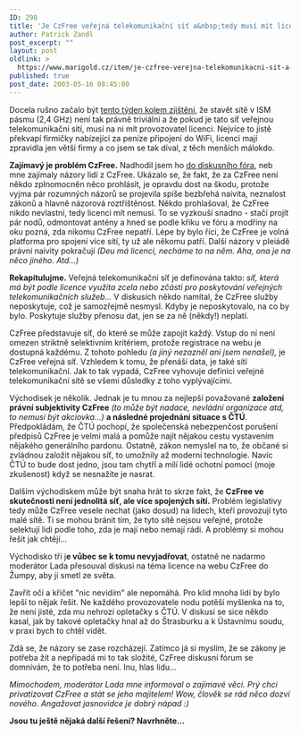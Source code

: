 ```yaml
---
ID: 298
title: 'Je CzFree veřejná telekomunikační síť a&nbsp;tedy musí mít licenci?'
author: Patrick Zandl
post_excerpt: ""
layout: post
oldlink: >
  https://www.marigold.cz/item/je-czfree-verejna-telekomunikacni-sit-a-tedy-musi-mit-licenci
published: true
post_date: 2003-05-16 08:45:00
---
```

<p>
Docela rušno začalo být <A href="/zprava.html?id=22875">tento týden kolem zjištění,</A> že stavět sítě v ISM pásmu (2,4 GHz) není tak právně triviální a že pokud je tato síť veřejnou telekomunikační sítí, musí na ni mít provozovatel licenci. Nejvíce to jistě překvapí firmičky nabízející za peníze připojení do WiFi, licenci mají zpravidla jen větší firmy a co jsem se tak díval, z těch menších málokdo. </p>

<p>
<STRONG>Zajímavý je problém CzFree.</STRONG> Nadhodil jsem ho <A href="http://www.czfree.net/forum/showthread.php?s=&amp;threadid=4111" target=_blank>do diskusního fóra</A>, neb mne zajímaly názory lidí z CzFree. Ukázalo se, že fakt, že za CzFree není někdo zplnomocněn něco prohlásit, je opravdu dost na škodu, protože vyjma pár rozumných názorů se projevila spíše bezbřehá naivita, neznalost zákonů a hlavně názorová roztříštěnost. Někdo prohlašoval, že CzFree nikdo nevlastní, tedy licenci mít nemusí. To se vyzkouší snadno - stačí projít pár nodů, odmontovat antény a hned se podle křiku ve fóru a modřiny na oku pozná, zda nikomu CzFree nepatří. Lépe by bylo říci, že CzFree je volná platforma pro spojení více sítí, ty už ale někomu patří. Další názory v pleiádě právní naivity pokračují <EM>(Deu má licenci, necháme to na něm. Aha, ona je na něco jiného. Atd...)</EM></p>

<p>
<STRONG>Rekapitulujme.</STRONG> Veřejná telekomunikační síť je definována takto: <EM>síť, která má být podle licence využita zcela nebo zčásti pro poskytování veřejných telekomunikačních služeb...</EM> V diskusích někdo namítal, že CzFree služby neposkytuje, což je samozřejmě nesmysl. Kdyby je neposkytovalo, na co by bylo. Poskytuje služby přenosu dat, jen se za ně (někdy!) neplatí. </p>

<p>
CzFree představuje síť, do které se může zapojit každý. Vstup do ní není omezen striktně selektivním kritériem, protože registrace na webu je dostupná každému. Z tohoto pohledu <EM>(a jiný nezazněl ani jsem nenašel),</EM> je CzFree veřejná síť. Vzhledem k tomu, že přenáší data, je také sítí telekomunikační. Jak to tak vypadá, CzFree vyhovuje definici veřejné telekomunikační sítě se všemi důsledky z toho vyplývajícími. </p>

<p>
Východisek je několik. Jednak je tu mnou za nejlepší považované <STRONG>založení právní subjektivity CzFree</STRONG> <EM>(to může být nadace, nevládní organizace atd, to nemusí být akciovka...)</EM> <STRONG>a následné projednání situace s ČTÚ</STRONG>. Předpokládám, že ČTÚ pochopí, že společenská nebezpenčost porušení předpisů CzFree je velmi malá a pomůže najít nějakou cestu vystavením nějakého generálního pardonu. Ostatně, zákon nemyslel na to, že občané si zvládnou založit nějakou síť, to umožnily až moderní technologie. Navíc ČTÚ to bude dost jedno, jsou tam chytří a milí lidé ochotní pomoci (moje zkušenost) když se nesnažíte je nasrat.</p>

<p>
Dalším východiskem může být snaha hrát to skrze fakt, že <STRONG>CzFree ve skutečnosti není jednolitá síť, ale více spojených sítí.</STRONG> Problém legislativy tedy může CzFree vesele nechat (jako dosud) na lidech, kteří provozují tyto malé sítě. Ti se mohou bránit tím, že tyto sítě nejsou veřejné, protože selektují lidi podle toho, zda je mají nebo nemají rádi.&#160;A problémy si mohou řešit jak chtějí...</p>

<p>
Východisko tři j<STRONG>e vůbec se k tomu nevyjadřovat</STRONG>, ostatně ne nadarmo moderátor Lada přesouval diskusi na téma licence na webu CzFree&#160;do Žumpy, aby ji smetl ze světa. </p>

<p>
Zavřít oči a křičet "nic nevidím" ale nepomáhá. Pro klid mnoha lidí by bylo lepší to nějak řešit. Ne každého provozovatele nodu potěší myšlenka na to, že není jisté, zda mu nehrozí opletačky s ČTÚ. V diskusi se sice někdo kasal, jak by takové opletačky hnal až do Štrasburku a k Ústavnímu soudu, v praxi bych to chtěl vidět. </p>

<p>
Zdá se, že názory se zase rozcházejí. Zatímco já si myslím, že se zákony je potřeba žít a nepřipadá mi to tak složité, CzFree diskusní fórum se domnívám, že to potřeba není. Inu, hlas lidu...</p>

<p>
<EM>Mimochodem, moderátor Lada mne informoval o zajímavé věci. Prý chci privatizovat CzFree a stát se jeho majitelem! Wow, člověk se rád něco dozví nového. Angažovat jasnovidce je dobrý nápad :)</EM></p>

<p>
<STRONG>Jsou tu ještě nějaká další řešení? Navrhněte...</STRONG></p>
